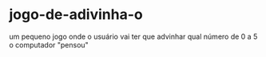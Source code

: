 # jogo-de-adivinha-o
um pequeno jogo onde o usuário vai ter que advinhar qual número de 0 a 5 o computador "pensou"
